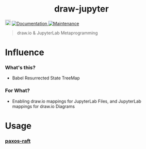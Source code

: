<h1 align="center">draw-jupyter </h1>
<p>
  <a href="https://www.npmjs.com/package/draw-jupyter"><img src="https://badge.fury.io/js/draw-jupyter.svg" alt="npm version" height="18"></a>
  <a href="https://github.com/paxos-raft/paxos-raft/tree/master/packages/draw-jupyter#readme" target="_blank">
    <img alt="Documentation" src="https://img.shields.io/badge/documentation-yes-brightgreen.svg" />
  </a>
  <a href="https://github.com/paxos-raft/paxos-raft/graphs/commit-activity" target="_blank">
    <img alt="Maintenance" src="https://img.shields.io/badge/Maintained%3F-yes-green.svg" />
  </a>
</p>

> draw.io & JupyterLab Metaprogramming

# Influence
### What's this?
* Babel Resurrected State TreeMap

### For What?
* Enabling draw.io mappings for JupyterLab Files, and JupyterLab mappings for draw.io Diagrams

# Usage
### [paxos-raft](https://github.com/paxos-raft/paxos-raft#readme)
